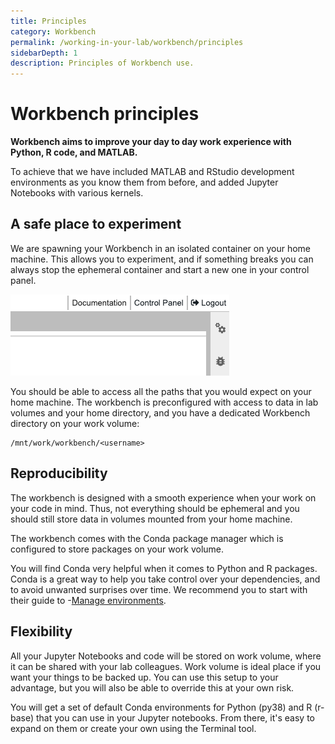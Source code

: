 ```yaml
---
title: Principles
category: Workbench
permalink: /working-in-your-lab/workbench/principles
sidebarDepth: 1
description: Principles of Workbench use.
---
```


# Workbench principles

**Workbench aims to improve your day to day work experience with Python, R code, and MATLAB.**

To achieve that we have included MATLAB and RStudio development environments as you know them from before, and added Jupyter Notebooks with various kernels.

<!-- see main page for licensing -->

## A safe place to experiment

We are spawning your Workbench in an isolated container on your home machine. This allows you to experiment, and if something breaks you can always stop the ephemeral container and start a new one in your control panel.

![wb_control_panel.png](./images/wb_control_panel.png)

You should be able to access all the paths that you would expect on your home machine. The workbench is preconfigured with access to data in lab volumes and your home directory, and you have a dedicated Workbench directory on your work volume:

```
/mnt/work/workbench/<username>
```

## Reproducibility

The workbench is designed with a smooth experience when your work on your code in mind. Thus, not everything should be ephemeral and you should still store data in volumes mounted from your home machine.

The workbench comes with the Conda package manager which is configured to store packages on your work volume.

You will find Conda very helpful when it comes to Python and R packages. Conda is a great way to help you take control over your dependencies, and to avoid unwanted surprises over time. We recommend you to start with their guide to
-[Manage environments](https://conda.io/projects/conda/en/latest/user-guide/tasks/manage-environments.html).

## Flexibility

All your Jupyter Notebooks and code will be stored on work volume, where it can be shared with your lab
colleagues. Work volume is ideal place if you want your things to be backed up.
You can use this setup to your advantage, but you will also be able to override this at your own risk.

You will get a set of default Conda environments for Python (py38) and R (r-base) that you can use in your Jupyter notebooks. From there, it's easy to expand on them or create your own using the Terminal tool.
